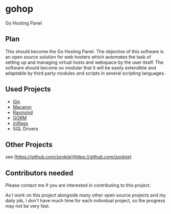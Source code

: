 # gohop
Go Hosting Panel

## Plan
This should become the Go Hosting Panel. The objective of this software is an open source solution for web hosters which automates the task of setting up and managing virtual hosts and webspace by the user itself. The software should become so modular that it will be easily extendible and adaptable by third party modules and scripts in several scripting languages.

## Used Projects
 - [Gin](https://github.com/gin-gonic/gin)
 - [Macaron](https://go-macaron.com/)
 - [Raymond](https://github.com/aymerick/raymond)
 - [GORM](http://gorm.io/)
 - [iniflags](github.com/vharitonsky/iniflags)
 - SQL Drivers

## Other Projects

see [https://github.com/zonkiie](https://github.com/zonkiie)

## Contributors needed
Please contact me if you are interested in contributing to this project.

As I work on this project alongside many other open source projects and my daily job, I don't have much time for each individual project, so the progress may not be very fast.
